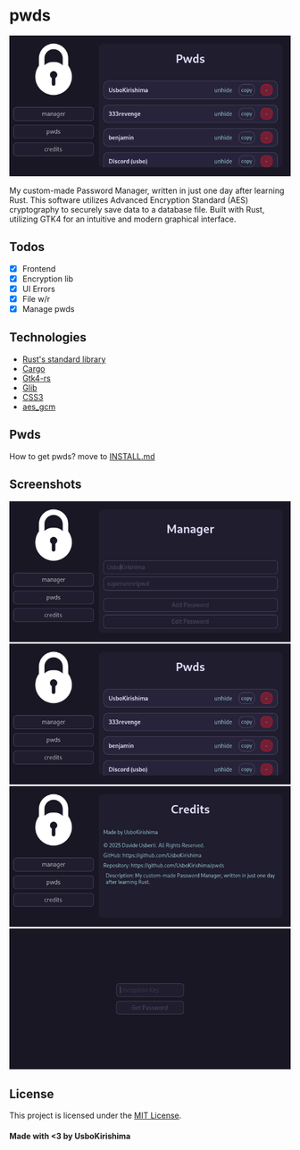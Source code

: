# pwds

![image](/assets/image2.png)

My custom-made Password Manager, written in just one day after learning Rust.
This software utilizes Advanced Encryption Standard (AES) cryptography to securely save data to a database file.
Built with Rust, utilizing GTK4 for an intuitive and modern graphical interface.

## Todos
- [x] Frontend
- [x] Encryption lib
- [X] UI Errors
- [X] File w/r
- [X] Manage pwds

## Technologies
- [Rust's standard library](https://doc.rust-lang.org/std/)
- [Cargo](https://github.com/rust-lang/cargo)
- [Gtk4-rs](https://github.com/gtk-rs/gtk4-rs)
- [Glib](https://github.com/gi-rust/glib-sys)
- [CSS3](https://it.wikipedia.org/wiki/CSS)
- [aes_gcm](https://crates.io/crates/aes-gcm)

## Pwds

How to get pwds? move to [INSTALL.md](/INSTALL.md)

## Screenshots

![image1](/assets/image.png)
![image2](/assets/image2.png)
![image3](/assets/image3.png)
![pwd](/assets/pwd.png)

## License

This project is licensed under the [MIT License](/LICENSE).


#### Made with <3 by UsboKirishima